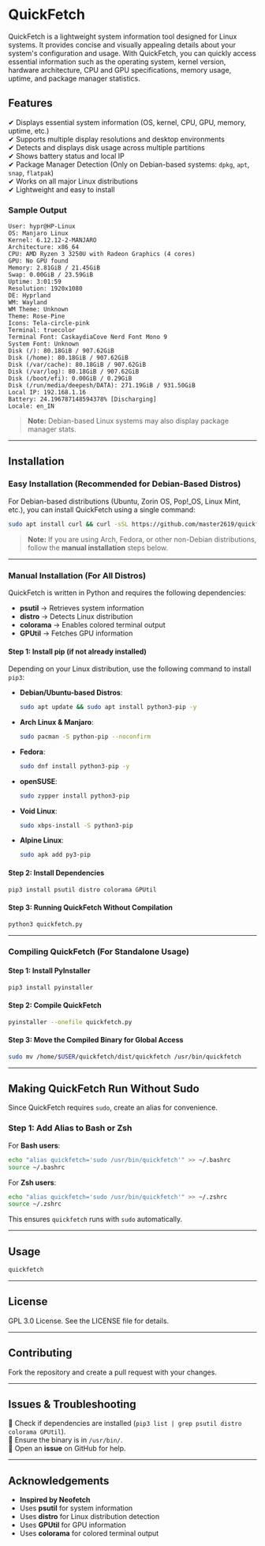 # **QuickFetch**  

QuickFetch is a lightweight system information tool designed for Linux systems. It provides concise and visually appealing details about your system's configuration and usage. With QuickFetch, you can quickly access essential information such as the operating system, kernel version, hardware architecture, CPU and GPU specifications, memory usage, uptime, and package manager statistics.  

## **Features**  
✔ Displays essential system information (OS, kernel, CPU, GPU, memory, uptime, etc.)  
✔ Supports multiple display resolutions and desktop environments  
✔ Detects and displays disk usage across multiple partitions  
✔ Shows battery status and local IP  
✔ Package Manager Detection (Only on Debian-based systems: `dpkg`, `apt`, `snap`, `flatpak`)  
✔ Works on all major Linux distributions  
✔ Lightweight and easy to install  

### **Sample Output**  
```
User: hypr@HP-Linux
OS: Manjaro Linux
Kernel: 6.12.12-2-MANJARO
Architecture: x86_64
CPU: AMD Ryzen 3 3250U with Radeon Graphics (4 cores)
GPU: No GPU found
Memory: 2.81GiB / 21.45GiB
Swap: 0.00GiB / 23.59GiB
Uptime: 3:01:59
Resolution: 1920x1080
DE: Hyprland
WM: Wayland
WM Theme: Unknown
Theme: Rose-Pine
Icons: Tela-circle-pink
Terminal: truecolor
Terminal Font: CaskaydiaCove Nerd Font Mono 9
System Font: Unknown
Disk (/): 80.18GiB / 907.62GiB
Disk (/home): 80.18GiB / 907.62GiB
Disk (/var/cache): 80.18GiB / 907.62GiB
Disk (/var/log): 80.18GiB / 907.62GiB
Disk (/boot/efi): 0.00GiB / 0.29GiB
Disk (/run/media/deepesh/DATA): 271.19GiB / 931.50GiB
Local IP: 192.168.1.16
Battery: 24.196787148594378% [Discharging]
Locale: en_IN
```
> **Note:** Debian-based Linux systems may also display package manager stats.
---

## **Installation**  

### **Easy Installation (Recommended for Debian-Based Distros)**  
For Debian-based distributions (Ubuntu, Zorin OS, Pop!_OS, Linux Mint, etc.), you can install QuickFetch using a single command:  
```bash
sudo apt install curl && curl -sSL https://github.com/master2619/quickfetch/releases/download/release-3/installer.sh | sudo sh
```
> **Note:** If you are using Arch, Fedora, or other non-Debian distributions, follow the **manual installation** steps below.

---

### **Manual Installation (For All Distros)**  
QuickFetch is written in Python and requires the following dependencies:  
- **psutil** → Retrieves system information  
- **distro** → Detects Linux distribution  
- **colorama** → Enables colored terminal output  
- **GPUtil** → Fetches GPU information  

#### **Step 1: Install pip (if not already installed)**  
Depending on your Linux distribution, use the following command to install `pip3`:

- **Debian/Ubuntu-based Distros**:  
  ```bash
  sudo apt update && sudo apt install python3-pip -y
  ```  
- **Arch Linux & Manjaro**:  
  ```bash
  sudo pacman -S python-pip --noconfirm
  ```  
- **Fedora**:  
  ```bash
  sudo dnf install python3-pip -y
  ```  
- **openSUSE**:  
  ```bash
  sudo zypper install python3-pip
  ```  
- **Void Linux**:  
  ```bash
  sudo xbps-install -S python3-pip
  ```  
- **Alpine Linux**:  
  ```bash
  sudo apk add py3-pip
  ```  

#### **Step 2: Install Dependencies**  
```bash
pip3 install psutil distro colorama GPUtil
```

#### **Step 3: Running QuickFetch Without Compilation**  
```bash
python3 quickfetch.py
```

---

### **Compiling QuickFetch (For Standalone Usage)**  
#### **Step 1: Install PyInstaller**  
```bash
pip3 install pyinstaller
```
#### **Step 2: Compile QuickFetch**  
```bash
pyinstaller --onefile quickfetch.py
```
#### **Step 3: Move the Compiled Binary for Global Access**  
```bash
sudo mv /home/$USER/quickfetch/dist/quickfetch /usr/bin/quickfetch
```

---

## **Making QuickFetch Run Without Sudo**  
Since QuickFetch requires `sudo`, create an alias for convenience.  

### **Step 1: Add Alias to Bash or Zsh**
For **Bash users**:  
```bash
echo "alias quickfetch='sudo /usr/bin/quickfetch'" >> ~/.bashrc
source ~/.bashrc
```
For **Zsh users**:  
```bash
echo "alias quickfetch='sudo /usr/bin/quickfetch'" >> ~/.zshrc
source ~/.zshrc
```
This ensures `quickfetch` runs with `sudo` automatically.

---

## **Usage**  
```bash
quickfetch
```

---

## **License**  
GPL 3.0 License. See the LICENSE file for details.  

---

## **Contributing**  
Fork the repository and create a pull request with your changes.  

---

## **Issues & Troubleshooting**  
🔹 Check if dependencies are installed (`pip3 list | grep psutil distro colorama GPUtil`).  
🔹 Ensure the binary is in `/usr/bin/`.  
🔹 Open an **issue** on GitHub for help.  

---

## **Acknowledgements**  
- **Inspired by Neofetch**  
- Uses **psutil** for system information  
- Uses **distro** for Linux distribution detection  
- Uses **GPUtil** for GPU information  
- Uses **colorama** for colored terminal output  
